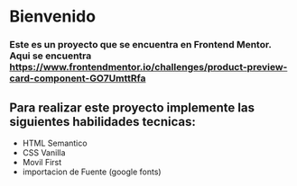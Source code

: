 # Bienvenido
### Este es un proyecto que se encuentra en  Frontend Mentor. Aqui se encuentra https://www.frontendmentor.io/challenges/product-preview-card-component-GO7UmttRfa

## Para realizar este proyecto implemente las siguientes habilidades tecnicas: 	

  - HTML Semantico
  - CSS Vanilla
  - Movil First
  - importacion de Fuente (google fonts)

